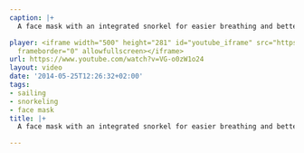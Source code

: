 ```yaml
---
caption: |+
  A face mask with an integrated snorkel for easier breathing and better visibility. This looks like it could become standard gear on cruising yachts.

player: <iframe width="500" height="281" id="youtube_iframe" src="https://www.youtube.com/embed/VG-o0zW1o24?feature=oembed&amp;enablejsapi=1&amp;origin=https://safe.txmblr.com&amp;wmode=opaque"
  frameborder="0" allowfullscreen></iframe>
url: https://www.youtube.com/watch?v=VG-o0zW1o24
layout: video
date: '2014-05-25T12:26:32+02:00'
tags:
- sailing
- snorkeling
- face mask
title: |+
  A face mask with an integrated snorkel for easier breathing and better visibility. This looks like it could become standard gear on cruising yachts.

---
```

